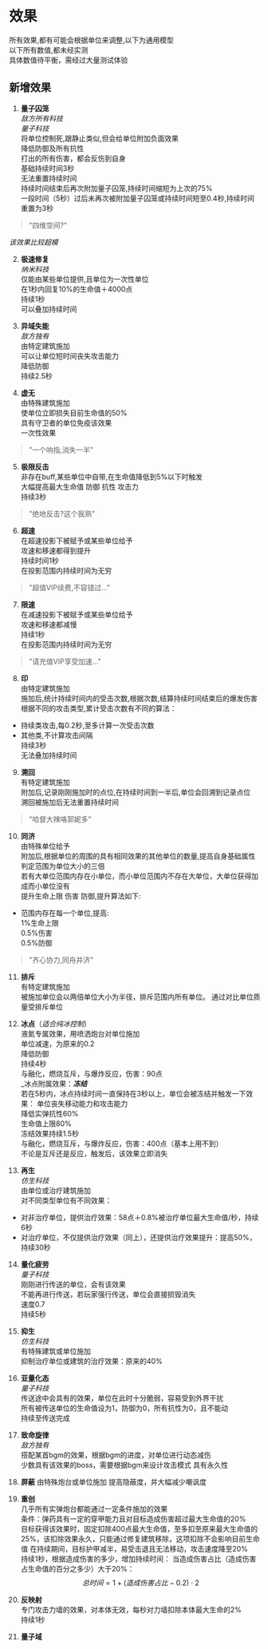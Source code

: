 # 效果
所有效果,都有可能会根据单位来调整,以下为通用模型  
以下所有数值,都未经实测  
具体数值待平衡，需经过大量测试体验  
## 新增效果 
1. **量子囚笼**  
*敌方所有科技*  
*量子科技*  
将单位控制死,跟静止类似,但会给单位附加负面效果  
降低防御及所有抗性  
打出的所有伤害，都会反伤到自身  
基础持续时间3秒  
无法重置持续时间  
持续时间结束后再次附加量子囚笼,持续时间缩短为上次的75%  
一段时间（5秒）过后未再次被附加量子囚笼或持续时间短至0.4秒,持续时间重置为3秒  
>"四维空间?"

*该效果比较超模*

2. **极速修复**  
_纳米科技_  
仅能由某些单位提供,且单位为一次性单位  
在1秒内回复10%的生命值＋4000点  
持续1秒  
可以叠加持续时间  

3. __异域失能__  
_敌方独有_  
由特定建筑施加  
可以让单位短时间丧失攻击能力  
降低防御  
持续2.5秒  

4. __虚无__  
由特殊建筑施加  
使单位立即损失目前生命值的50%  
具有守卫者的单位免疫该效果  
一次性效果    
>"一个响指,消失一半"

5. __极限反击__  
非存在buff,某些单位中自带,在生命值降低到5%以下时触发  
大幅提高最大生命值 防御 抗性 攻击力  
持续3秒  
>"绝地反击?这个我熟"  

6. __超速__  
在超速投影下被赋予或某些单位给予  
攻速和移速都得到提升  
持续时间1秒  
在投影范围内持续时间为无穷  
> "超值VIP续费,不容错过..."

7. __限速__  
在减速投影下被赋予或某些单位给予  
攻速和移速都减慢  
持续1秒  
在投影范围内持续时间为无穷  
>"请充值VIP享受加速..."  

8. __印__  
由特定建筑施加  
施加后,统计持续时间内的受击次数,根据次数,结算持续时间结束后的爆发伤害  
  根据不同的攻击类型,累计受击次数有不同的算法：
  - 持续类攻击,每0.2秒,至多计算一次受击次数  
  - 其他类,不计算攻击间隔  
持续3秒  
无法叠加持续时间  

9. __溯回__  
有特定建筑施加  
附加后,记录刚刚施加时的点位,在持续时间到一半后,单位会回溯到记录点位  
溯回被施加后无法重置持续时间  
>"哈督大辣咯郭妮多"

10. __同济__  
由特殊单位给予  
附加后,根据单位的周围的具有相同效果的其他单位的数量,提高自身基础属性  
判定范围为单位大小的三倍  
若有大单位范围内存在小单位，而小单位范围内不存在大单位，大单位获得加成而小单位没有  
提升生命上限 伤害 防御,提升算法如下:  
  - 范围内存在每一个单位,提高:  
  1%生命上限  
  0.5%伤害  
  0.5%防御  
>"齐心协力,同舟并济"

11. __排斥__  
有特定建筑施加  
被施加单位会以两倍单位大小为半径，排斥范围内所有单位。
通过对比单位质量受排斥单位  
   
12. __冰点__（_适合纯冰控制_）  
液氮专属效果，用喷洒炮台对单位施加  
单位减速，为原来的0.2  
降低防御  
持续4秒  
与融化，燃烧互斥，与爆炸反应，伤害：90点  
  _冰点附属效果：___冻结___  
  若在5秒内，冰点持续时间一直保持在3秒以上，单位会被冻结并触发一下效果： 
  单位丧失移动能力和攻击能力  
  降低实弹抗性60%  
  生命值上限80%  
  冻结效果持续1.5秒  
  与融化，燃烧互斥，与爆炸反应，伤害：400点（基本上用不到）  
  不论是互斥还是反应，触发后，该效果立即消失
  
13. __再生__  
_仿生科技_  
由单位或治疗建筑施加  
对不同类型单位有不同效果：  
- 对非治疗单位，提供治疗效果：58点＋0.8%被治疗单位最大生命值/秒，持续6秒  
- 对治疗单位，不仅提供治疗效果（同上），还提供治疗效果提升：提高50%，持续30秒  

14. __量化疲劳__  
_量子科技_  
刚刚进行传送的单位，会有该效果  
不能再进行传送，若玩家强行传送，单位会直接损毁消失  
速度0.7  
持续5秒  

15. __抑生__  
_仿生科技_  
有特殊建筑或单位施加  
抑制治疗单位或建筑的治疗效果：原来的40%

16. __亚量化态__  
_量子科技_  
传送途中会具有的效果，单位在此时十分脆弱，容易受到外界干扰  
所有被传送单位的生命值设为1，防御为0，所有抗性为0，且不能动  
持续至传送完成

17. **致命旋律**  
_敌方独有_  
搭配某首bgm的效果，根据bgm的进度，对单位进行动态减伤  
少数具有该效果的boss，需要根据bgm来设计攻击模式
具有永久性

18. **屏蔽**
由特殊炮台或单位施加
提高隐蔽度，并大幅减少嘲讽度
19. **重创**  
几乎所有实弹炮台都能通过一定条件施加的效果  
条件：弹药具有一定的穿甲能力且对目标造成伤害超过最大生命值的20%  
目标获得该效果时，固定扣除400点最大生命值，至多扣至原来最大生命值的25%，该扣除效果永久，只能通过修复建筑移除，这项扣除不会影响目前生命值
在持续期间，目标护甲减半，易受击退且无法移动，攻击速度降至20%  
持续1秒，根据造成伤害的多少，增加持续时间：
当造成伤害占比（造成伤害占生命值的百分之多少）大于20%：
$$
总时间=1+(造成伤害占比-0.2)\cdot2
$$
20. **反映射**  
专门攻击力墙的效果，对本体无效，每秒对力墙扣除本体最大生命的2%  
持续1秒
21. **量子域**  
